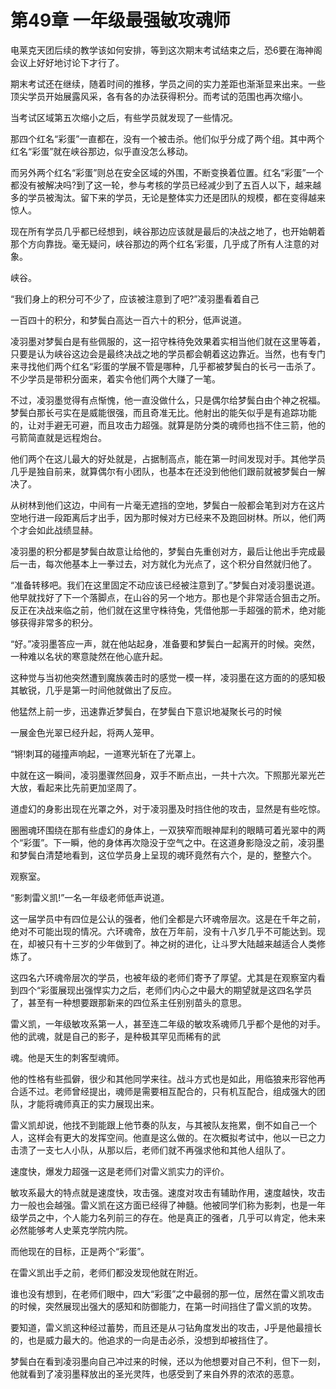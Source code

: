 # 第49章 一年级最强敏攻魂师

电莱克天团后续的教学该如何安排，等到这次期末考试结束之后，恐6要在海神阁会议上好好地讨论下才行了。

期末考试还在继续，随着时间的推移，学员之间的实力差距也渐渐显来出来。一些顶尖学员开始展露风采，各有各的办法获得积分。而考试的范围也再次缩小。

当考试区域第五次缩小之后，有些学员就发现了一些情况。

那四个红名“彩蛋”一直都在，没有一个被击杀。他们似乎分成了两个组。其中两个红名“彩蛋”就在峡谷那边，似乎直没怎么移动。

而另外两个红名“彩蛋”则总在安全区域的外围，不断变换着位置。红名“彩蛋”一个都没有被解决吗?到了这一轮，参与考核的学员已经减少到了五百人以下，越来越多的学员被淘汰。留下来的学员，无论是整体实力还是团队的规模，都在变得越来惊人。

现在所有学员几乎都已经想到，峡谷那边应该就是最后的决战之地了，也开始朝着那个方向靠拢。毫无疑问，峡谷那边的两个红名‘彩蛋，几乎成了所有人注意的对象。

峡谷。

“我们身上的积分可不少了，应该被注意到了吧?”凌羽墨看着自己

一百四十的积分，和梦鬓白高达一百六十的积分，低声说道。

凌羽墨对梦鬓白是有些佩服的，这一招守株待免效果着实相当他们就在这里等着，只要是认为峡谷这边会是最终决战之地的学员都会朝着这边靠近。当然，也有专门来寻找他们两个红名“彩蛋的学展不管是哪种，几乎都被梦鬓白的长弓一击杀了。不少学员是带积分面来，着实令他们两个大赚了一笔。

不过，凌羽墨觉得有点惭愧，他一直没做什么，只是偶尔给梦鬓白由个神之祝福。梦鬓白那长弓实在是威能很强，而且奇准无比。他射出的能矢似乎是有追踪功能的，让对手避无可避，而且攻击力超强。就算是防分类的魂师也挡不住三箭，他的弓箭简直就是远程炮台。

他们两个在这儿最大的好处就是，占据制高点，能在第一时间发现对手。其他学员几乎是独自前来，就算偶尔有小团队，也基本在还没到他他们跟前就被梦鬓白一解决了。

从树林到他们这边，中间有一片毫无遮挡的空地，梦鬓白一般都会笔到对方在这片空地行进一段距离后才出手，因为那时候对方已经来不及跑回树林。所以，他们两个才会如此战绩显赫。

凌羽墨的积分都是梦鬓白故意让给他的，梦鬓白先重创对方，最后让他出手完成最后一击，每次他基本上一拳过去，对方就化为光点了，这个积分自然就归他了。

“准备转移吧。我们在这里固定不动应该已经被注意到了。”梦鬓白对凌羽墨说道。他早就找好了下一个落脚点，在山谷的另一个地方。那也是个非常适合狙击之所。反正在决战来临之前，他们就在这里守株待兔，凭借他那一手超强的箭术，绝对能够获得非常多的积分。

“好。”凌羽墨答应一声，就在他站起身，准备要和梦鬓白一起离开的时候。突然，一种难以名状的寒意陡然在他心底升起。

这种觉与当初他突然遭到魔族袭击时的感觉一模一样，凌羽墨在这方面的的感知极其敏锐，几乎是第一时间他就做出了反应。

他猛然上前一步，迅速靠近梦鬓白，在梦鬓白下意识地凝聚长弓的时候

一展金色光翠已经升起，将两人笼甲。

“锵!刺耳的碰撞声响起，一道寒光斩在了光罩上。

中就在这一瞬间，凌羽墨骤然回身，双手不断点出，一共十六次。下照那光翠光芒大放，看起来比先前更加坚周了。

道虚幻的身影出现在光罩之外，对于凌羽墨及时挡住他的攻击，显然是有些吃惊。

圈圈魂环围绕在那有些虚幻的身体上，一双狭窄而眼神犀利的眼睛可着光翠中的两个“彩蛋”。下一瞬，他的身体再次隐没于空气之中。在这道身影隐没之前，凌羽墨和梦鬓白清楚地看到，这位学员身上呈现的魂环竟然有六个，是的，整整六个。

观察室。

“影刺雷义凯!”一名一年级老师低声说道。

这一届学员中有四位是公认的强者，他们全都是六环魂帝层次。这是在千年之前，绝对不可能出现的情况。六环魂帝，放在万年前，没有十八岁几乎不可能达到。现在，却被只有十三岁的少年做到了。神之树的进化，让斗罗大陆越来越适合人类修炼了。

这四名六环魂帝层次的学员，也被年级的老师们寄予了厚望。尤其是在观察室内看到四个“彩蛋展现出强悍实力之后，老师们内心之中最大的期望就是这四名学员了，甚至有一种想要跟那新来的四位系主任别别苗头的意思。

雷义凯，一年级敏攻系第一人，甚至连二年级的敏攻系魂师几乎都个是他的对手。他的武魂，就是自己的影子，是种极其罕见而稀有的武

魂。他是天生的刺客型魂师。

他的性格有些孤僻，很少和其他同学来往。战斗方式也是如此，用临狼来形容他再合适不过。老师曾经提出，魂师是需要相互配合的，只有机互配合，组成强大的团队，才能将魂师真正的实力展现出来。

雷义凯却说，他找不到能跟上他节奏的队友，与其被队友拖累，倒不如自己一个人，这样会有更大的发挥空间。他直是这么做的。在次概拟考试中，他以一已之力击溃了一支七人小队，从那以后，老师们就不再强求他和其他人组队了。

速度快，爆发力超强一这是老师们对雷义凯实力的评价。

敏攻系最大的特点就是速度快，攻击强。速度对攻击有辅助作用，速度越快，攻击力一般也会越强。雷义凯在这方面已经得了神髓。他被同学们称为影刺，也是一年级学员之中，个人能力名列前三的存在。他是真正的强者，几乎可以肯定，他未来必然能够考人史莱克学院内院。

而他现在的目标，正是两个“彩蛋”。

在雷义凯出手之前，老师们都没发现他就在附近。

谁也没有想到，在老师们眼中，四大“彩蛋”之中最弱的那一位，居然在雷义凯攻击的时候，突然展现出强大的感知和防御能力，在第一时间挡住了雷义凯的攻势。

要知道，雷义凯这种经过蓄势，而且还是从刁钻角度发出的攻击，J乎是他最擅长的，也是威力最大的。他追求的一向是击必杀，没想到却被挡住了。

梦鬓白在看到凌羽墨向自己冲过来的时候，还以为他想要对自己不利，但下一刻，他就看到了凌羽墨释放出的圣光灵阵，也感受到了来自外界的浓浓的恶意。
